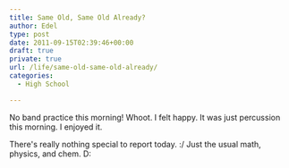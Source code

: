 ```yaml
---
title: Same Old, Same Old Already?
author: Edel
type: post
date: 2011-09-15T02:39:46+00:00
draft: true
private: true
url: /life/same-old-same-old-already/
categories:
  - High School

---
```

No band practice this morning! Whoot. I felt happy. It was just percussion this morning. I enjoyed it.

There's really nothing special to report today. :/ Just the usual math, physics, and chem. D:


